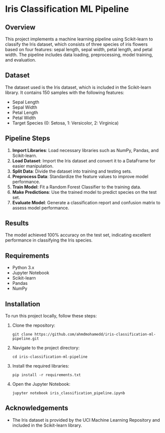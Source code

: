 # Iris Classification ML Pipeline

## Overview
This project implements a machine learning pipeline using Scikit-learn to classify the Iris dataset, which consists of three species of iris flowers based on four features: sepal length, sepal width, petal length, and petal width. The pipeline includes data loading, preprocessing, model training, and evaluation.

## Dataset
The dataset used is the Iris dataset, which is included in the Scikit-learn library. It contains 150 samples with the following features:
- Sepal Length
- Sepal Width
- Petal Length
- Petal Width
- Target Species (0: Setosa, 1: Versicolor, 2: Virginica)

## Pipeline Steps
1. **Import Libraries**: Load necessary libraries such as NumPy, Pandas, and Scikit-learn.
2. **Load Dataset**: Import the Iris dataset and convert it to a DataFrame for easier manipulation.
3. **Split Data**: Divide the dataset into training and testing sets.
4. **Preprocess Data**: Standardize the feature values to improve model performance.
5. **Train Model**: Fit a Random Forest Classifier to the training data.
6. **Make Predictions**: Use the trained model to predict species on the test set.
7. **Evaluate Model**: Generate a classification report and confusion matrix to assess model performance.

## Results
The model achieved 100% accuracy on the test set, indicating excellent performance in classifying the Iris species.

## Requirements
- Python 3.x
- Jupyter Notebook
- Scikit-learn
- Pandas
- NumPy

## Installation
To run this project locally, follow these steps:
1. Clone the repository:
   ```
   git clone https://github.com/ahmdmohamedd/iris-classification-ml-pipeline.git
   ```
2. Navigate to the project directory:
   ```
   cd iris-classification-ml-pipeline
   ```
3. Install the required libraries:
   ```
   pip install -r requirements.txt
   ```
4. Open the Jupyter Notebook:
   ```
   jupyter notebook iris_classification_pipeline.ipynb
   ```

## Acknowledgements
- The Iris dataset is provided by the UCI Machine Learning Repository and included in the Scikit-learn library.
```
